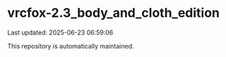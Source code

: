 # vrcfox-2.3_body_and_cloth_edition

Last updated: 2025-06-23 06:59:06

This repository is automatically maintained.
